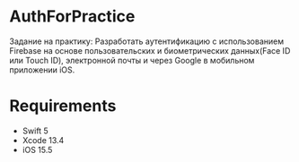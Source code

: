 # AuthForPractice
Задание на практику: Разработать аутентификацию c использованием Firebase на основе пользовательских и биометрических данных(Face ID или Touch ID), электронной почты и через Google в мобильном приложении iOS.

# Requirements
- Swift 5
- Xcode 13.4
- iOS 15.5
